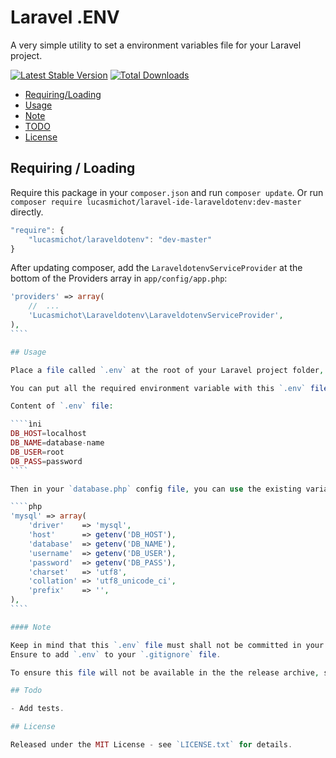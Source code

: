 # Laravel .ENV

A very simple utility to set a environment variables file for your Laravel project.

[![Latest Stable Version](https://poser.pugx.org/lucasmichot/laraveldotenv/v/stable.png)](https://packagist.org/packages/lucasmichot/laraveldotenv)
[![Total Downloads](https://poser.pugx.org/lucasmichot/laraveldotenv/downloads.png)](https://packagist.org/packages/lucasmichot/laraveldotenv)

* [Requiring/Loading](#requiringloading)
* [Usage](#usage)
* [Note](#note)
* [TODO](#todo)
* [License](#license)

## Requiring / Loading

Require this package in your `composer.json` and run `composer update`.
Or run `composer require lucasmichot/laravel-ide-laraveldotenv:dev-master` directly.

````javascript
"require": {
    "lucasmichot/laraveldotenv": "dev-master"
}
````
After updating composer, add the `LaraveldotenvServiceProvider` at the bottom of the Providers array in `app/config/app.php`:

`````php
'providers' => array(
    //  ...
    'Lucasmichot\Laraveldotenv\LaraveldotenvServiceProvider',
),
````

## Usage

Place a file called `.env` at the root of your Laravel project folder, so that `.env` and `server.php` files are in the same folder.

You can put all the required environment variable with this `.env` file, respecting the following syntax: `ENV_KEY=ENV_VALUE`. In this example we set environment variables for MySQL database configuration and access:

Content of `.env` file:

````ìni
DB_HOST=localhost
DB_NAME=database-name
DB_USER=root
DB_PASS=password
````

Then in your `database.php` config file, you can use the existing variables with `getenv()` function:

````php
'mysql' => array(
    'driver'    => 'mysql',
    'host'      => getenv('DB_HOST'),
    'database'  => getenv('DB_NAME'),
    'username'  => getenv('DB_USER'),
    'password'  => getenv('DB_PASS'),
    'charset'   => 'utf8',
    'collation' => 'utf8_unicode_ci',
    'prefix'    => '',
),
````

#### Note

Keep in mind that this `.env` file must shall not be committed in your repository and must be excluded from release archive. 
Ensure to add `.env` to your `.gitignore` file.

To ensure this file will not be available in the the release archive, simply add `.env export-ignore` to your `.gitattributes` file.

## Todo

- Add tests.

## License

Released under the MIT License - see `LICENSE.txt` for details.
